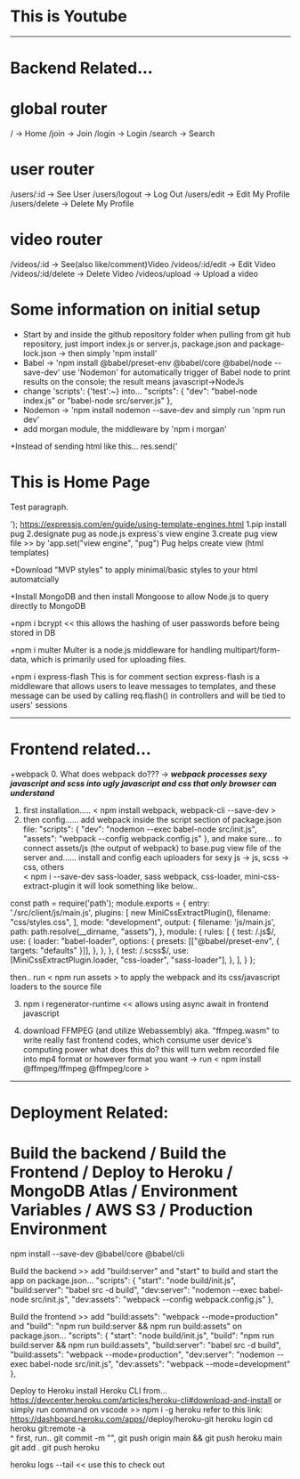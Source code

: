# This is Youtube
-------------------------------------------------------------------------------------------------------------
# Backend Related...

# global router
/ -> Home
/join -> Join
/login -> Login
/search -> Search
# user router
/users/:id -> See User
/users/logout -> Log Out
/users/edit -> Edit My Profile
/users/delete -> Delete My Profile
# video router
/videos/:id -> See(also like/comment)Video
/videos/:id/edit -> Edit Video
/videos/:id/delete -> Delete Video
/videos/upload -> Upload a video

# Some information on initial setup

+ Start by <npm init> and <npm install express> inside the github repository folder
when pulling from git hub repository, just import index.js or server.js, package.json and package-lock.json -> then simply 'npm install'
+ Babel -> 'npm install @babel/preset-env @babel/core @babel/node --save-dev'
           use 'Nodemon' for automatically trigger of Babel node to print results on the console; the result means javascript->NodeJs 
+ change 'scripts': {'test':~} into...
"scripts": {
    "dev": "babel-node index.js" or "babel-node src/server.js"
  },
+ Nodemon -> 'npm install nodemon --save-dev
             and simply run 'npm run dev'
+ add morgan module, the middleware by 'npm i morgan'

+Instead of sending html like this...
res.send('<!DOCTYPE html><html><body><h1>This is Home Page</h1><p>Test paragraph.</p></body></html>');
https://expressjs.com/en/guide/using-template-engines.html
1.pip install pug
2.designate pug as node.js express's view engine
3.create pug view file  >> by 'app.set("view engine", "pug")
Pug helps create view (html templates)

+Download "MVP styles" to apply minimal/basic styles to your html automatcially

+Install MongoDB and then install Mongoose to allow Node.js to query directly to MongoDB

+npm i bcrypt  << this allows the hashing of user passwords before being stored in DB

+npm i multer
Multer is a node.js middleware for handling multipart/form-data, which is primarily used for uploading files.

+npm i express-flash
This is for comment section
express-flash is a middleware that allows users to leave messages to templates, and these
message can be used by calling req.flash() in controllers
and will be tied to users' sessions

-------------------------------------------------------------------------------------------------------------
# Frontend related... 

+webpack
0. What does webpack do???
-> ***webpack processes sexy javascript and scss into ugly javascript and css that only browser can understand***
1. first installation..... < npm install webpack, webpack-cli --save-dev >
2. then config...... add webpack inside the script section of package.json file:
  "scripts": {
    "dev": "nodemon --exec babel-node src/init.js",
    "assets": "webpack --config webpack.config.js"
  },
and make sure... to connect assets/js (the output of webpack) to base.pug view file of the server
and...... install and config each uploaders for sexy js -> js, scss -> css, others  
          < npm i --save-dev sass-loader, sass webpack, css-loader, mini-css-extract-plugin
it will look something like below..

const path = require('path');
module.exports = {
    entry: './src/client/js/main.js',
    plugins: [
        new MiniCssExtractPlugin(),
        filename: "css/styles.css",
    ],
    mode: "development",
    output: {
        filename: 'js/main.js',
        path: path.resolve(__dirname, "assets"),
    },
    module: {
        rules: [
            {
                test: /\.js$/,
                use: {
                    loader: "babel-loader",
                    options: {
                        presets: [["@babel/preset-env", { targets: "defaults" }]],
                    },
                },
            },
            {
                test: /\.scss$/,
                use: [MiniCssExtractPlugin.loader, "css-loader", "sass-loader"],
            },
        ],
    }
};

then.. run < npm run assets > to apply the webpack and its css/javascript loaders to the source file

3. npm i regenerator-runtime        << allows using async await in frontend javascript

4. download FFMPEG (and utilize Webassembly) aka. "ffmpeg.wasm"
to write really fast frontend codes, which consume user device's computing power
what does this do? this will turn webm recorded file into mp4 format or however format you want
-> run < npm install @ffmpeg/ffmpeg @ffmpeg/core >

-------------------------------------------------------------------------------------------------------------
# Deployment Related: 
# Build the backend / Build the Frontend / Deploy to Heroku / MongoDB Atlas / Environment Variables / AWS S3 / Production Environment

npm install --save-dev @babel/core @babel/cli

Build the backend >> add "build:server" and "start" to build and start the app
    on package.json...
  "scripts": {
    "start": "node build/init.js",
    "build:server": "babel src -d build",
    "dev:server": "nodemon --exec babel-node src/init.js",
    "dev:assets": "webpack --config webpack.config.js"
  },

Build the frontend >> add "build:assets": "webpack --mode=production" and "build": "npm run build:server && npm run build:assets"
    on package.json...
  "scripts": {
    "start": "node build/init.js",
    "build": "npm run build:server && npm run build:assets",
    "build:server": "babel src -d build",
    "build:assets": "webpack --mode=production",
    "dev:server": "nodemon --exec babel-node src/init.js",
    "dev:assets": "webpack --mode=development"
  },

Deploy to Heroku
install Heroku CLI from...
    https://devcenter.heroku.com/articles/heroku-cli#download-and-install
or
    simply run command on vscode >> npm i -g heroku
refer to this link:
https://dashboard.heroku.com/apps/<name of your heroku app>/deploy/heroku-git
heroku login
cd <the repository of your app>
heroku git:remote -a <name of heroku git repository>  
  ^ first, run.. git commit -m "<message here>", git push origin main && git push heroku main 
git add .
git push heroku <main or master...depending on your current branch.. check by git branch>
heroku logs --tail  << use this to check out 
